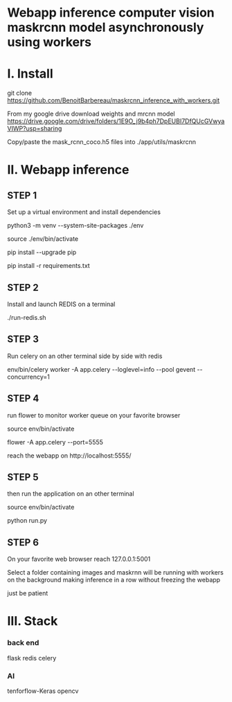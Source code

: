# Webapp inference computer vision maskrcnn model asynchronously using workers


# I. Install

git clone https://github.com/BenoitBarbereau/maskrcnn_inference_with_workers.git


From my google drive download weights and mrcnn model 
https://drive.google.com/drive/folders/1E9O_j9b4ph7DpEUBI7DfQUcGVwyaVIWP?usp=sharing

Copy/paste the mask_rcnn_coco.h5 files into ./app/utils/maskrcnn

# II. Webapp inference 

## STEP 1

Set up a virtual environment and install dependencies

python3 -m venv --system-site-packages ./env

source ./env/bin/activate

pip install --upgrade pip

pip install -r requirements.txt


## STEP 2 

Install and launch REDIS on a terminal

 ./run-redis.sh

## STEP 3 

Run celery on an other terminal side by side with redis

env/bin/celery worker -A app.celery --loglevel=info --pool gevent --concurrency=1

## STEP 4

run flower to monitor worker queue on your favorite browser

source env/bin/activate

flower -A app.celery --port=5555

reach the webapp on  http://localhost:5555/

## STEP 5

then run the application on an other terminal

source env/bin/activate

python run.py


## STEP 6

On your favorite web browser reach 127.0.0.1:5001

Select a folder containing images and maskrnn will be running with workers on the background making inference in a row without freezing the webapp

just be patient


# III. Stack

### back end
flask
redis
celery

### AI
tenforflow-Keras
opencv

